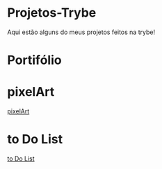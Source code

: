 # Projetos-Trybe

Aqui estão alguns do meus projetos feitos na trybe!

# Portifólio

# pixelArt
[ pixelArt ](https://gabriel-sys-hub.github.io/Projetos-Trybe/pixelArt-Trybe/index.html)

# to Do List
[ to Do List ](https://gabriel-sys-hub.github.io/Projetos-Trybe/todolistTry/index.html)

